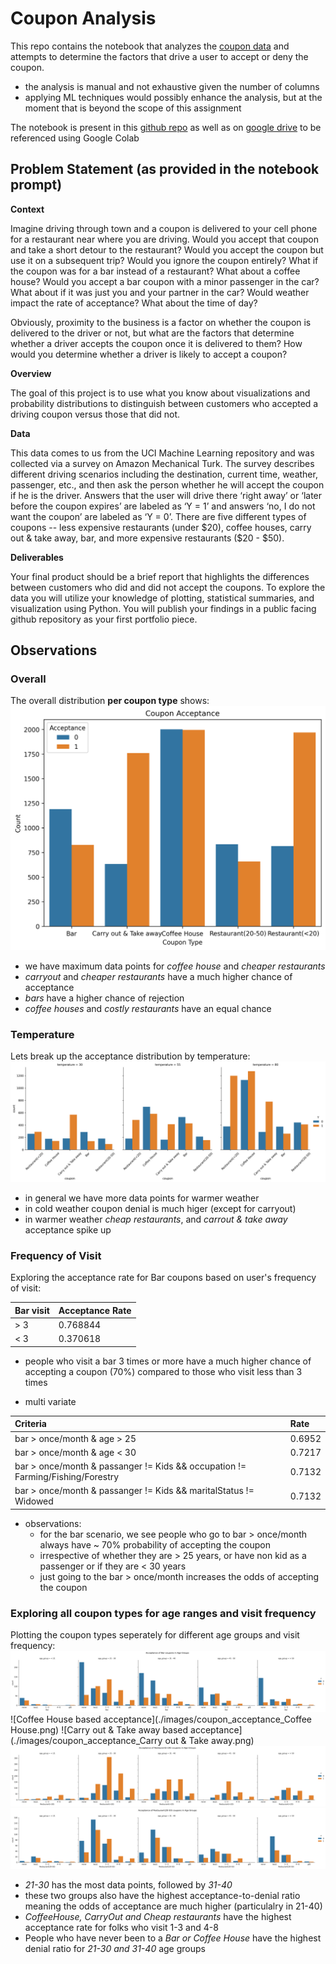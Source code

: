 # Coupon Analysis

This repo contains the notebook that analyzes the [coupon data](./data/coupons.csv) and attempts to determine the factors that drive a user to accept or deny the coupon. 
- the analysis is manual and not exhaustive given the number of columns
- applying ML techniques would possibly enhance the analysis, but at the moment that is beyond the scope of this assignment

The notebook is present in this [github repo](./prompt.ipynb) as well as on [google drive](https://colab.research.google.com/drive/1Fm75hjiLj5AfgSSbWp8s4Fu6YLSjDC04?usp=sharing) to be referenced using Google Colab

## Problem Statement (as provided in the notebook prompt)
**Context**

Imagine driving through town and a coupon is delivered to your cell phone for a restaurant near where you are driving. Would you accept that coupon and take a short detour to the restaurant? Would you accept the coupon but use it on a subsequent trip? Would you ignore the coupon entirely? What if the coupon was for a bar instead of a restaurant? What about a coffee house? Would you accept a bar coupon with a minor passenger in the car? What about if it was just you and your partner in the car? Would weather impact the rate of acceptance? What about the time of day?

Obviously, proximity to the business is a factor on whether the coupon is delivered to the driver or not, but what are the factors that determine whether a driver accepts the coupon once it is delivered to them? How would you determine whether a driver is likely to accept a coupon?

**Overview**

The goal of this project is to use what you know about visualizations and probability distributions to distinguish between customers who accepted a driving coupon versus those that did not.

**Data**

This data comes to us from the UCI Machine Learning repository and was collected via a survey on Amazon Mechanical Turk. The survey describes different driving scenarios including the destination, current time, weather, passenger, etc., and then ask the person whether he will accept the coupon if he is the driver. Answers that the user will drive there ‘right away’ or ‘later before the coupon expires’ are labeled as ‘Y = 1’ and answers ‘no, I do not want the coupon’ are labeled as ‘Y = 0’.  There are five different types of coupons -- less expensive restaurants (under \$20), coffee houses, carry out & take away, bar, and more expensive restaurants (\$20 - $50).

**Deliverables**

Your final product should be a brief report that highlights the differences between customers who did and did not accept the coupons.  To explore the data you will utilize your knowledge of plotting, statistical summaries, and visualization using Python. You will publish your findings in a public facing github repository as your first portfolio piece.

## Observations

### Overall
The overall distribution **per coupon type** shows:
![overall acceptance](./images/coupon_acceptance_overall.png)

- we have maximum data points for *coffee house* and *cheaper restaurants*
- *carryout* and *cheaper restaurants* have a much higher chance of acceptance
- *bars* have a higher chance of rejection
- *coffee houses* and *costly restaurants* have an equal chance

### Temperature
Lets break up the acceptance distribution by temperature:
![temperature based acceptance](./images/coupon_acceptance_temperature.png)

- in general we have more data points for warmer weather
- in cold weather coupon denial is much higer (except for carryout)
- in warmer weather *cheap restaurants*, and *carrout & take away* acceptance spike up

### Frequency of Visit
Exploring the acceptance rate for Bar coupons based on user's frequency of visit:

| Bar visit | Acceptance Rate |
|:----------|:----------------|
| > 3 | 0.768844 |
| < 3 | 0.370618 |

- people who visit a bar 3 times or more have a much higher chance of accepting a coupon (70%) compared to those who visit less than 3 times

- multi variate 

| Criteria | Rate |
|:---------|:-----|
| bar > once/month & age > 25 | 0.6952 |
| bar > once/month & age < 30 | 0.7217 |
| bar > once/month & passanger != Kids && occupation != Farming/Fishing/Forestry | 0.7132 |
| bar > once/month & passanger != Kids && maritalStatus != Widowed | 0.7132 |

- observations:
	- for the bar scenario, we see people who go to bar > once/month always have ~ 70% probability of accepting the coupon
	- irrespective of whether they are > 25 years, or have non kid as a passenger or if they are < 30 years
	- just going to the bar > once/month increases the odds of accepting the coupon

### Exploring all coupon types for age ranges and visit frequency
Plotting the coupon types seperately for different age groups and visit frequency:
![Bar based acceptance](./images/coupon_acceptance_Bar.png)
![Coffee House based acceptance](./images/coupon_acceptance_Coffee House.png)
![Carry out & Take away based acceptance](./images/coupon_acceptance_Carry out & Take away.png)
![RestaurantLessThan20 based acceptance](./images/coupon_acceptance_Restaurant(_20).png)
![Restaurant20To50 based acceptance](./images/coupon_acceptance_Restaurant(20-50).png)

- *21-30* has the most data points, followed by *31-40*
- these two groups also have the highest acceptance-to-denial ratio meaning the odds of acceptance are much higher (particulalry in 21-40)
- *CoffeeHouse, CarryOut and Cheap restaurants* have the highest acceptance rate for folks who visit 1-3 and 4-8
- People who have never been to a *Bar or Coffee House* have the highest denial ratio for *21-30 and 31-40* age groups

